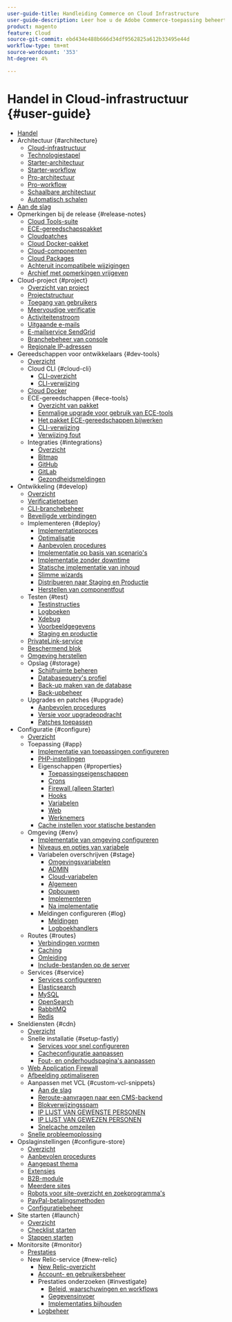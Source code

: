 ```yaml
---
user-guide-title: Handleiding Commerce on Cloud Infrastructure
user-guide-description: Leer hoe u de Adobe Commerce-toepassing beheert op cloudinfrastructuur.
product: magento
feature: Cloud
source-git-commit: ebd434e488b666d34df9562825a612b33495e44d
workflow-type: tm+mt
source-wordcount: '353'
ht-degree: 4%

---
```



# Handel in Cloud-infrastructuur {#user-guide}

+ [Handel](overview.md)
+ Architectuur {#architecture}
   + [Cloud-infrastructuur](architecture/cloud-architecture.md)
   + [Technologiestapel](architecture/tech-stack.md)
   + [Starter-architectuur](architecture/starter-architecture.md)
   + [Starter-workflow](architecture/starter-develop-deploy-workflow.md)
   + [Pro-architectuur](architecture/pro-architecture.md)
   + [Pro-workflow](architecture/pro-develop-deploy-workflow.md)
   + [Schaalbare architectuur](architecture/scaled-architecture.md)
   + [Automatisch schalen](architecture/autoscaling.md)
+ [Aan de slag](https://experienceleague.adobe.com/docs/commerce-cloud-service/start/overview.html)
+ Opmerkingen bij de release {#release-notes}
   + [Cloud Tools-suite](release-notes/cloud-tools-suite.md)
   + [ECE-gereedschapspakket](release-notes/ece-tools-package.md)
   + [Cloudpatches](release-notes/cloud-patches.md)
   + [Cloud Docker-pakket](release-notes/cloud-docker.md)
   + [Cloud-componenten](release-notes/cloud-components.md)
   + [Cloud Packages](release-notes/cloud-packages.md)
   + [Achteruit incompatibele wijzigingen](release-notes/backward-incompatible-changes.md)
   + [Archief met opmerkingen vrijgeven](release-notes/cloud-release-archive.md)
+ Cloud-project {#project}
   + [Overzicht van project](project/overview.md)
   + [Projectstructuur](project/file-structure.md)
   + [Toegang van gebruikers](project/user-access.md)
   + [Meervoudige verificatie](project/multi-factor-authentication.md)
   + [Activiteitenstroom](project/activity-stream.md)
   + [Uitgaande e-mails](project/outgoing-emails.md)
   + [E-mailservice SendGrid](project/sendgrid.md)
   + [Branchebeheer van console](project/console-branches.md)
   + [Regionale IP-adressen](project/regional-ip-addresses.md)
+ Gereedschappen voor ontwikkelaars {#dev-tools}
   + [Overzicht](dev-tools/overview.md)
   + Cloud CLI {#cloud-cli}
      + [CLI-overzicht](dev-tools/cloud-cli-overview.md)
      + [CLI-verwijzing](dev-tools/cloud-cli-reference.md)
   + [Cloud Docker](dev-tools/cloud-docker.md)
   + ECE-gereedschappen {#ece-tools}
      + [Overzicht van pakket](dev-tools/package-overview.md)
      + [Eenmalige upgrade voor gebruik van ECE-tools](dev-tools/install-package.md)
      + [Het pakket ECE-gereedschappen bijwerken](dev-tools/update-package.md)
      + [CLI-verwijzing](dev-tools/ece-tools-cli-reference.md)
      + [Verwijzing fout](dev-tools/error-reference.md)
   + Integraties {#integrations}
      + [Overzicht](integrations/overview.md)
      + [Bitmap](integrations/bitbucket.md)
      + [GitHub](integrations/github.md)
      + [GitLab](integrations/gitlab.md)
      + [Gezondheidsmeldingen](integrations/health-notifications.md)
+ Ontwikkeling {#develop}
   + [Overzicht](development/overview.md)
   + [Verificatietoetsen](development/authentication-keys.md)
   + [CLI-branchebeheer](development/cli-branches.md)
   + [Beveiligde verbindingen](development/secure-connections.md)
   + Implementeren {#deploy}
      + [Implementatieproces](deploy/process.md)
      + [Optimalisatie](deploy/optimization.md)
      + [Aanbevolen procedures](deploy/best-practices.md)
      + [Implementatie op basis van scenario&#39;s](deploy/scenario-based.md)
      + [Implementatie zonder downtime](deploy/reduce-downtime.md)
      + [Statische implementatie van inhoud](deploy/static-content.md)
      + [Slimme wizards](deploy/smart-wizards.md)
      + [Distribueren naar Staging en Productie](deploy/staging-production.md)
      + [Herstellen van componentfout](deploy/recover-failed-deployment.md)
   + Testen {#test}
      + [Testinstructies](test/guidance.md)
      + [Logboeken](test/log-locations.md)
      + [Xdebug](test/debug.md)
      + [Voorbeeldgegevens](test/sample-data.md)
      + [Staging en productie](test/staging-and-production.md)
   + [PrivateLink-service](development/privatelink-service.md)
   + [Beschermend blok](development/protective-block.md)
   + [Omgeving herstellen](development/restore-environment.md)
   + Opslag {#storage}
      + [Schijfruimte beheren](storage/manage-disk-space.md)
      + [Databasequery&#39;s profiel](storage/profile-database-queries.md)
      + [Back-up maken van de database](storage/database-dump.md)
      + [Back-upbeheer](storage/snapshots.md)
   + Upgrades en patches {#upgrade}
      + [Aanbevolen procedures](development/best-practices.md)
      + [Versie voor upgradeopdracht](development/commerce-version.md)
      + [Patches toepassen](development/apply-patches.md)
+ Configuratie {#configure}
   + [Overzicht](environment/overview.md)
   + Toepassing {#app}
      + [Implementatie van toepassingen configureren](application/configure-app-yaml.md)
      + [PHP-instellingen](application/php-settings.md)
      + Eigenschappen {#properties}
         + [Toepassingseigenschappen](application/properties.md)
         + [Crons](application/crons-property.md)
         + [Firewall (alleen Starter)](application/firewall-property.md)
         + [Hooks](application/hooks-property.md)
         + [Variabelen](application/variables-property.md)
         + [Web](application/web-property.md)
         + [Werknemers](application/workers-property.md)
      + [Cache instellen voor statische bestanden](application/set-cache.md)
   + Omgeving {#env}
      + [Implementatie van omgeving configureren](environment/configure-env-yaml.md)
      + [Niveaus en opties van variabele](environment/variable-levels.md)
      + Variabelen overschrijven {#stage}
         + [Omgevingsvariabelen](environment/variables-intro.md)
         + [ADMIN](environment/variables-admin.md)
         + [Cloud-variabelen](environment/variables-cloud.md)
         + [Algemeen](environment/variables-global.md)
         + [Opbouwen](environment/variables-build.md)
         + [Implementeren](environment/variables-deploy.md)
         + [Na implementatie](environment/variables-post-deploy.md)
      + Meldingen configureren {#log}
         + [Meldingen](environment/set-up-notifications.md)
         + [Logboekhandlers](environment/log-handlers.md)
   + Routes {#routes}
      + [Verbindingen vormen](routes/routes-yaml.md)
      + [Caching](routes/caching.md)
      + [Omleiding](routes/redirects.md)
      + [Include-bestanden op de server](routes/server-side-includes.md)
   + Services {#service}
      + [Services configureren](services/services-yaml.md)
      + [Elasticsearch](services/elasticsearch.md)
      + [MySQL](services/mysql.md)
      + [OpenSearch](services/opensearch.md)
      + [RabbitMQ](services/rabbitmq.md)
      + [Redis](services/redis.md)
+ Sneldiensten {#cdn}
   + [Overzicht](cdn/fastly.md)
   + Snelle installatie {#setup-fastly}
      + [Services voor snel configureren](cdn/fastly-configuration.md)
      + [Cacheconfiguratie aanpassen](cdn/fastly-custom-cache-configuration.md)
      + [Fout- en onderhoudspagina&#39;s aanpassen](cdn/fastly-custom-response.md)
   + [Web Application Firewall](cdn/fastly-waf-service.md)
   + [Afbeelding optimaliseren](cdn/fastly-image-optimization.md)
   + Aanpassen met VCL {#custom-vcl-snippets}
      + [Aan de slag](cdn/fastly-vcl-custom-snippets.md)
      + [Reroute-aanvragen naar een CMS-backend](cdn/fastly-vcl-wordpress.md)
      + [Blokverwijzingsspam](cdn/fastly-vcl-badreferer.md)
      + [IP LIJST VAN GEWENSTE PERSONEN](cdn/fastly-vcl-allowlist.md)
      + [IP LIJST VAN GEWEZEN PERSONEN](cdn/fastly-vcl-blocking.md)
      + [Snelcache omzeilen](cdn/fastly-vcl-bypass-to-origin.md)
   + [Snelle probleemoplossing](cdn/fastly-troubleshooting.md)
+ Opslaginstellingen {#configure-store}
   + [Overzicht](store/overview.md)
   + [Aanbevolen procedures](store/best-practices.md)
   + [Aangepast thema](store/custom-theme.md)
   + [Extensies](store/extensions.md)
   + [B2B-module](store/b2b-module.md)
   + [Meerdere sites](store/multiple-sites.md)
   + [Robots voor site-overzicht en zoekprogramma&#39;s](store/robots-sitemap.md)
   + [PayPal-betalingsmethoden](store/paypal.md)
   + [Configuratiebeheer](store/store-settings.md)
+ Site starten {#launch}
   + [Overzicht](launch/overview.md)
   + [Checklist starten](launch/checklist.md)
   + [Stappen starten](launch/steps.md)
+ Monitorsite {#monitor}
   + [Prestaties](monitor/performance.md)
   + New Relic-service {#new-relic}
      + [New Relic-overzicht](monitor/new-relic-service.md)
      + [Account- en gebruikersbeheer](monitor/account-management.md)
      + Prestaties onderzoeken {#investigate}
         + [Beleid, waarschuwingen en workflows](monitor/investigate-performance.md)
         + [Gegevensinvoer](monitor/ingest-data.md)
         + [Implementaties bijhouden](monitor/track-deployments.md)
      + [Logbeheer](monitor/log-management.md)
